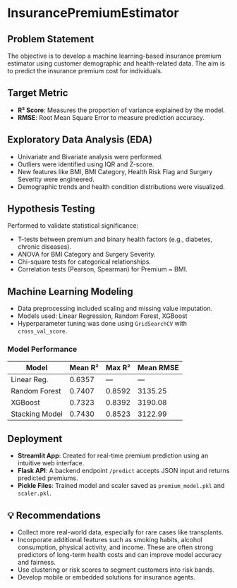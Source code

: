 # InsurancePremiumEstimator

## Problem Statement
The objective is to develop a machine learning-based insurance premium estimator using customer demographic and health-related data. The aim is to predict the insurance premium cost for individuals.

## Target Metric
- **R² Score**: Measures the proportion of variance explained by the model.
- **RMSE**: Root Mean Square Error to measure prediction accuracy.

## Exploratory Data Analysis (EDA)
- Univariate and Bivariate analysis were performed.
- Outliers were identified using IQR and Z-score.
- New features like BMI, BMI Category, Health Risk Flag and Surgery Severity were engineered.
- Demographic trends and health condition distributions were visualized.

## Hypothesis Testing
Performed to validate statistical significance:
- T-tests between premium and binary health factors (e.g., diabetes, chronic diseases).
- ANOVA for BMI Category and Surgery Severity.
- Chi-square tests for categorical relationships.
- Correlation tests (Pearson, Spearman) for Premium ~ BMI.

## Machine Learning Modeling
- Data preprocessing included scaling and missing value imputation.
- Models used: Linear Regression, Random Forest, XGBoost
- Hyperparameter tuning was done using `GridSearchCV` with `cross_val_score`.

### Model Performance
| Model          | Mean R² | Max R² | Mean RMSE |
|----------------|---------|--------|------------|
| Linear Reg.    | 0.6357  | —      | —          |
| Random Forest  | 0.7407  | 0.8592 | 3135.25    |
| XGBoost        | 0.7323  | 0.8392 | 3190.08    |
| Stacking Model | 0.7430  | 0.8523 | 3122.99    |

## Deployment
- **Streamlit App**: Created for real-time premium prediction using an intuitive web interface.
- **Flask API**: A backend endpoint `/predict` accepts JSON input and returns predicted premiums.
- **Pickle Files**: Trained model and scaler saved as `premium_model.pkl` and `scaler.pkl`.

## 💡 Recommendations
- Collect more real-world data, especially for rare cases like transplants.
- Incorporate additional features such as smoking habits, alcohol consumption, physical activity, and income. These are often   strong predictors of long-term health costs and can improve model accuracy and fairness.
- Use clustering or risk scores to segment customers into risk bands.
- Develop mobile or embedded solutions for insurance agents.
 
